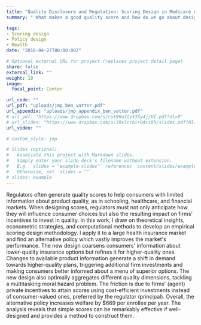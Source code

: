 ```yaml
---
title: "Quality Disclosure and Regulation: Scoring Design in Medicare Advantage"
summary: " What makes a good quality score and how do we go about designing one?"

tags:
- Scoring design
- Policy design
- Health
date: "2016-04-27T00:00:00Z"

# Optional external URL for project (replaces project detail page).
share: false
external_link: ""
weight: 10
image:
  focal_point: Center

url_code: ""
url_pdf: "uploads/jmp_ben_vatter.pdf"
url_appendix: "uploads/jmp_appendix_ben_vatter.pdf"
# url_pdf: "https://www.dropbox.com/s/csk96o3tz535y4j/VI.pdf?dl=0"
# url_slides: "https://www.dropbox.com/s/39x3crbir04ri8h/slides.pdf?dl=0"
url_video: ""

# custom_style: jmp

# Slides (optional).
#   Associate this project with Markdown slides.
#   Simply enter your slide deck's filename without extension.
#   E.g. `slides = "example-slides"` references `content/slides/example-slides.md`.
#   Otherwise, set `slides = ""`.
# slides: example
---
```


Regulators often generate quality scores to help consumers with limited information about product quality, as in schooling, healthcare, and financial markets. When designing scores, regulators must not only anticipate how they will influence consumer choices but also the resulting impact on firms' incentives to invest in quality. In this work, I draw on theoretical insights,  econometric strategies, and computational methods to develop an empirical scoring design methodology. I apply it to a large health insurance market and find an alternative policy which vastly improves the market's performance. The new design coarsens consumers' information about lower-quality insurance options but refines it for higher-quality ones. Changes to available product information generate a shift in demand towards higher-quality plans, triggering additional firm investments and making consumers better informed about a menu of superior options. The new design also optimally aggregates different quality dimensions, tackling a multitasking moral hazard problem. The friction is due to firms' (agent) private incentives to attain scores using cost-efficient investments instead of consumer-valued ones, preferred by the regulator (principal). Overall, the alternative policy increases welfare by $669 per enrollee per year. The analysis reveals that simple scores can be remarkably effective if well-designed and provides a method to construct them.

